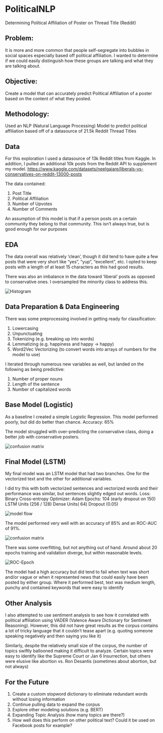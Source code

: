 # PoliticalNLP
Determining Political Affiliation of Poster on Thread Title (Reddit)

## Problem: 
It is more and more common that people self-segregate into bubbles in social spaces especially based off political affiliation. I wanted to determine if we could easily distinguish how these groups are talking and what they are talking about.

## Objective: 
Create a model that can accurately predict Political Affiliation of a poster based on the content of what they posted. 

## Methodology: 
Used an NLP (Natural Language Processing) Model to predict political affiliation based off of a datasource of 21.5k Reddit Thread Titles

## Data
For this exploration I used a datasource of 13k Reddit titles from Kaggle. In addition, I pulled an additional 10k posts from the Reddit API to supplement my model.
https://www.kaggle.com/datasets/neelgajare/liberals-vs-conservatives-on-reddit-13000-posts

The data contained:
1. Post Title
2. Political Affiliation
3. Number of Upvotes
4. Number of Comments
   
An assumption of this model is that if a person posts on a certain community they belong to that community. This isn’t always true, but is good enough for our purposes 

## EDA 
The data overall was relatively ‘clean’, though it did tend to have quite a few posts that were very short like “yes”, “yup”, “excellent”, etc. 
I opted to keep posts with a length of at least 15 characters as this had good results.

There was also an imbalance in the data toward ‘liberal’ posts as opposed to conservative ones. I oversampled the minority class to address this.

![Histogram](images/Length_Histogram.PNG)

## Data Preparation & Data Engineering

There was some preprocessing involved in getting ready for classification:
1. Lowercasing
2. Unpunctuating
3. Tokenizing (e.g. breaking up into words)
4. Lemmatizing (e.g. happiness and happy -> happy)
5. Word2Vec Vectorizing (to convert words into arrays of numbers for the model to use)
   
I iterated through numerous new variables as well, but landed on the following as being predictive:
1. Number of proper nouns
2. Length of the sentence
3. Number of capitalized words

## Base Model (Logistic)

As a baseline I created a simple Logistic Regression. This model performed poorly, but did do better than chance.
Accuracy: 65%

The model struggled with over-predicting the conservative class, doing a better job with conservative posters.

![confusion matrix](images/Confusion_Logistic_Model.PNG)

## Final Model (LSTM)

My final model was an LSTM model that had two branches. One for the vectorized text and the other for additional variables.

I did try this with both vectorized sentences and vectorized words and their performance was similar, but sentences slightly edged out words.
Loss: Binary Cross-entropy
Optimizer: Adam
Epochs: 104 (early dropout on 150)
LSTM Units (256 / 128)
Dense Units( 64)
Dropout (0.05)

![model flow](images/LSTM.PNG)

The model performed very well with an accuracy of 85% and an ROC-AUC of 91%. 

![confusion matrix](images/Confusion_Sentence_Model.PNG)

There was some overfitting, but not anything out of hand. Around about 20 epochs training and validation diverge, but within reasonable levels.

![ROC-Epoch](images/Epochs_Sentence_Model.PNG)

The model had a high accuracy but did tend to fail when text was short and/or vague or when it represented news that could easily have been posted by either group. Where it performed best, text was medium length, punchy and contained keywords that were easy to identify  

## Other Analysis

I also attempted to use sentiment analysis to see how it correlated with political affiliation using VADER (Valence Aware Dictionary for Sentiment Reasoning). 
However, this did not have great results as the corpus contains a lot of tricky language that it couldn’t tease apart (e.g. quoting someone speaking negatively and then saying you like it)

Similarly, despite the relatively small size of the corpus, the number of topics swiftly ballooned making it difficult to analyze. 
Certain topics were easy to identify like the Supreme Court or Jan 6 Insurrection, but others were elusive like abortion vs. Ron Desantis (sometimes about abortion, but not always)

## For the Future
1. Create a custom stopword dictionary to eliminate redundant words without losing information
2. Continue pulling data to expand the corpus
3. Explore other modeling solutions (e.g. BERT)
4. Expanding Topic Analysis (how many topics are there?)
5. How well does this perform on other political text? Could it be used on Facebook posts for example?

